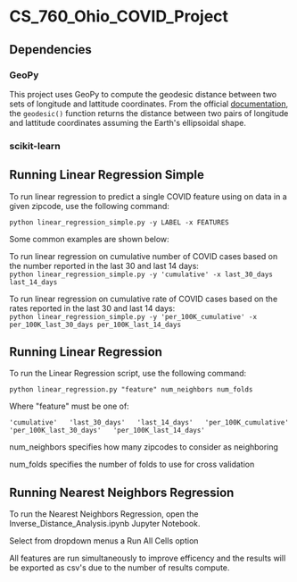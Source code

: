 # CS_760_Ohio_COVID_Project

## Dependencies

### GeoPy

This project uses GeoPy to compute the geodesic distance between two sets of longitude and lattitude coordinates. From the official [documentation](https://geopy.readthedocs.io/en/stable/), the `geodesic()` function returns the distance between two pairs of longitude and lattitude coordinates assuming the Earth's ellipsoidal shape.

### scikit-learn  

## Running Linear Regression Simple

To run linear regression to predict a single COVID feature using on data in a 
given zipcode, use the following command:

`python linear_regression_simple.py -y LABEL -x FEATURES`

Some common examples are shown below: 

To run linear regression on cumulative number of COVID cases based on the number reported in the last 30 and last 14 days:  
`python linear_regression_simple.py -y 'cumulative' -x last_30_days last_14_days`


To run linear regression on cumulative rate of COVID cases based on the rates reported in the last 30 and last 14 days:  
`python linear_regression_simple.py -y 'per_100K_cumulative' -x per_100K_last_30_days per_100K_last_14_days`


## Running Linear Regression

To run the Linear Regression script, use the following command:

`python linear_regression.py "feature" num_neighbors num_folds`

Where "feature" must be one of: 

`
'cumulative'  
'last_30_days'  
'last_14_days'  
'per_100K_cumulative'  
'per_100K_last_30_days'  
'per_100K_last_14_days'  
`

num_neighbors specifies how many zipcodes to consider as neighboring

num_folds specifies the number of folds to use for cross validation

## Running Nearest Neighbors Regression

To run the Nearest Neighbors Regression, open the Inverse_Distance_Analysis.ipynb Jupyter Notebook.

Select from dropdown menus a Run All Cells option

All features are run simultaneously to improve efficency and the results will be exported as csv's due to the number of results compute.

